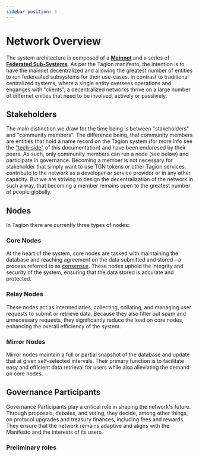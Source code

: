 ```yaml
---
sidebar_position: 3
---
```


# Network Overview

The system architecture is composed of a [**Mainnet**](/gov/glossary#tagion-mainnet) and a series of [**Federated Sub-Systems**](/gov/glossary#federated-subsystem). As per the Tagion manifesto, the intention is to have the mainnet decentralized and allowing the greatest number of entities to run federeated subsystems for their use-cases. In contrast to traditional centralized systems, where a single entity oversees operations and enganges with "clients", a decentralized networks thrive on a large number of differnet enities that need to be involved, actively or passiviely. 

## Stakeholders

The main distinction we draw for the time being is between "stakeholders" and "community members". The difference being, that community members are entities that hold a name record on the Tagion system (for more info see the ["tech-side"](https://docs.tagion.org/tech/protocols/dart/dartindex#dart-namerecords--hashkeys) of this documentation) and have been endoresed by their peers. As such, only community members can run a node (see below) and participate in governance. 
Becoming a member is not necessary for stakeholder that simply want to use TGN tokens or other Tagion services, contribute to the network as a developer or service providor or in any other capacity. But we are striving to design the decentralization of the network in such a way, that becoming a member remains open to the greatest number of people globally.  


## Nodes

In Tagion there are currently three types of nodes: 

### Core Nodes
At the heart of the system, core nodes are tasked with maintaining the database and reaching agreement on the data submitted and stored—a process referred to as [consensus](/gov/glossary#consensus). These nodes uphold the integrity and security of the system, ensuring that the data stored is accurate and protected.  

### Relay Nodes
These nodes act as intermediaries, collecting, collating, and managing user requests to submit or retrieve data. Because they also filter out spam and unnecessary requests, they significantly reduce the load on core nodes, enhancing the overall efficiency of the system. 

### Mirror Nodes
Mirror nodes maintain a full or partial snapshot of the database and update that at given self-selected intervals. Their primary function is to facilitate easy and efficient data retrieval for users while also alleviating the demand on core nodes. 


## Governance Participants

Governance Participants play a critical role in shaping the network's future. Through proposals, debates, and voting, they decide, among other things, on protocol upgrades and treasury finances, including fees and rewards. They ensure that the network remains adaptive and aligns with the Manifesto and the interests of its users. 

### Preliminary roles

